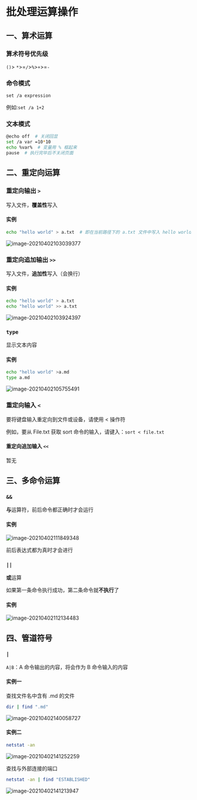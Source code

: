 # 批处理运算操作

## 一、算术运算

### 算术符号优先级

`()`> `*`>=`/`>`%`>`+`>=`-`

### 命令模式

`set /a expression`

例如:`set /a 1+2`

### 文本模式

```bash
@echo off  # 关闭回显
set /a var =10*10
echo %var%  # 变量用 % 框起来
pause  # 执行完毕后不关闭页面
```

## 二、重定向运算

### 重定向输出 `>`

写入文件，**覆盖性**写入

#### 实例

```bash
echo "hello world" > a.txt  # 即在当前路径下的 a.txt 文件中写入 hello world
```

![image-20210402103039377](doc/image-20210402102630781.png)	

### 重定向追加输出 `>>`

写入文件，**追加性**写入（会换行）

#### 实例

```bash
echo "hello world" > a.txt 
echo "hello world" >> a.txt
```

![image-20210402103924397](doc/image-20210402103924397.png)	

### `type`

显示文本内容

#### 实例

```bash
echo "hello world" >a.md
type a.md
```

![image-20210402105755491](C:/Users/MACHENIKE/AppData/Roaming/Typora/typora-user-images/image-20210402105755491.png)	

### 重定向输入 `<`

要将键盘输入重定向到文件或设备，请使用 < 操作符

例如，要从 File.txt 获取 sort 命令的输入，请键入：`sort < file.txt`

#### 重定向追加输入 `<<`

暂无

## 三、多命令运算

### `&&`

**与**运算符，前后命令都正确时才会运行

#### 实例

![image-20210402111849348](doc/image-20210402111849348.png)

前后表达式都为真时才会进行

### `||`

**或**运算

如果第一条命令执行成功，第二条命令就**不执行**了

#### 实例

![image-20210402112134483](doc/image-20210402112134483.png)

## 四、管道符号

### `|`

`A|B`：A 命令输出的内容，将会作为 B 命令输入的内容

#### 实例一

 查找文件名中含有 .md 的文件

```bash
dir | find ".md"  
```

![image-20210402140058727](doc/image-20210402140058727.png)	

#### 实例二

```bash
netstat -an
```

![image-20210402141252259](doc/image-20210402141252259.png)

查找与外部连接的端口

```bash
netstat -an | find "ESTABLISHED"
```

![image-20210402141213947](doc/image-20210402141213947.png)

